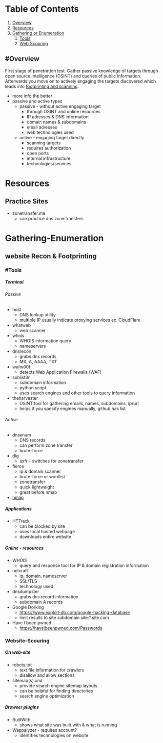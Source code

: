 # Table of Contents
1. [Overview](#Overview)
2. [Resources](#Resources)
3. [Gathering or Enumeration](#Gathering-Enumeration)
	1. [Tools](#Tools)
	2. [Web Scouring](#Website-Scouring)

## #Overview
First stage of penetration test. Gather passive knowledge of targets through open source intelligence (OSINT) and queries of public information. Afterwards you move on to actively engaging the targets discovered which leads into [footprinting and scanning](Footprinting_Scanning.md).
- more info the better
- passive and active types
	- passive - without active engaging target
		- through OSINT and online resources
		- IP adresses & DNS information
		- domain names & subdomains
		- email adresses 
		- web technologies used
	- active - engaging target directly
		- scanning targets
		- requires authorization
		- open ports
		- internal infrastructure
		- technologies/services

# Resources
## Practice Sites
- zonetransfer.me
	- can practice dns zone transfers

# Gathering-Enumeration

## website Recon & Footprinting

### #Tools
##### Terminal
###### Passive
- host
	- DNS lookup utility
	- multiple IP usually indicate proxying services ex. CloudFlare
- whatweb
	- web scanner
- whois
	- WHOIS information query
	- nameservers
- dnsrecon
	- grabs dns records
	- MX, A, AAAA, TXT
- wafw00f
	- detects Web Application Firewalls (WAF)
- sublist3r
	- subdomain information
	- python script
	- uses search engines and other tools to query information
- theharvester
	- OSINT tool for gathering emails, names, subdomains, ip/url
	- helps if you specify engines manually, github has list
###### Active
- dnsenum
	- DNS records
	- can perform zone transfer
	- brute-force
- dig
	- axfr - switches for zonetransfer
- fierce
	- ip & domain scanner
	- brute-force or wordlist
	- zonetransfer
	- quick lightweight
	- great before nmap
- [nmap](../../Tools/NMAP.md) 
##### Applications
- HTTrack
	- can be blocked by site
	- uses local hosted webpage
	- downloads entire website
##### Online - resources
- WHOIS
	- query and response tool for IP & domain registration information
- netcraft
	- ip, domain, nameserver
	- SSL/TLS
	- technology used
- dnsdumpster
	- grabs dns record information
	- subdomain A records
- Google Dorking
	- https://www.exploit-db.com/google-hacking-database
	- limit results to site subdomain site:\*.site.com
- Have I been pwned
	- https://haveibeenpwned.com/Passwords
### Website-Scouring
##### On web-site
- robots.txt
	- text file information for crawlers
	- disallow and allow sections
- sitemap(s).xml
	- provide search engine sitemap layouts
	- can be helpful for finding directories
	- search engine optimization
##### Browser plugins
- BuiltWith
	- shows what site was built with & what is running
- Wappalyzer - requires account?
	- identifies technologies on website



